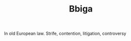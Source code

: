 ---
title: Bbiga
letter: B
permalink: "/definitions/bld-bbiga.html"
body: In old European law. Strife, contention, litigation, controversy
published_at: '2018-07-07'
source: Black's Law Dictionary 2nd Ed (1910)
layout: post
---